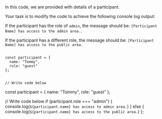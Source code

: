 In this code, we are provided with
details of a participant.

Your task is to modify the code
to achieve the following
console log output:

If the participant has the role
of `admin`, the message should be:
`[Participant Name] has access to the admin area.`.

If the participant has a different role,
the message should be:
`[Participant Name] has access to the public area.`

<codeblock type="exercise" language="javascript" testMode="fixedInput">
<code>
const participant = {
  name: "Tommy",
  role: "guest"
};

// Write code below
</code>

<solution>
const participant = {
  name: "Tommy",
  role: "guest"
};

// Write code below
if (participant.role === "admin") {
  console.log(`${participant.name} has access to admin area.`)
} else {
  console.log(`${participant.name} has access to the public area.`)
};
</solution>
</codeblock>
